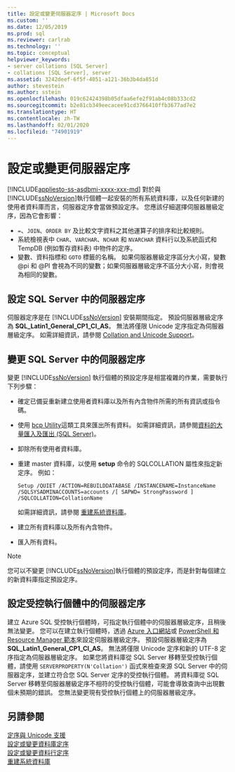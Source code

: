 ```yaml
---
title: 設定或變更伺服器定序 | Microsoft Docs
ms.custom: ''
ms.date: 12/05/2019
ms.prod: sql
ms.reviewer: carlrab
ms.technology: ''
ms.topic: conceptual
helpviewer_keywords:
- server collations [SQL Server]
- collations [SQL Server], server
ms.assetid: 3242deef-6f5f-4051-a121-36b3b4da851d
author: stevestein
ms.author: sstein
ms.openlocfilehash: 019c62424398b05dfaa6efe2f91ab4c08b333cd2
ms.sourcegitcommit: b2e81cb349eecacee91cd3766410ffb3677ad7e2
ms.translationtype: HT
ms.contentlocale: zh-TW
ms.lasthandoff: 02/01/2020
ms.locfileid: "74901919"
---
```

# <a name="set-or-change-the-server-collation"></a>設定或變更伺服器定序

[!INCLUDE[appliesto-ss-asdbmi-xxxx-xxx-md](../../includes/appliesto-ss-asdbmi-xxxx-xxx-md.md)]
  對於與 [!INCLUDE[ssNoVersion](../../includes/ssnoversion-md.md)]執行個體一起安裝的所有系統資料庫，以及任何新建的使用者資料庫而言，伺服器定序會當做預設定序。 您應該仔細選擇伺服器層級定序，因為它會影響：
 - `=`、`JOIN`、`ORDER BY` 及比較文字資料之其他運算子的排序和比較規則。
 - 系統檢視表中 `CHAR`、`VARCHAR`、`NCHAR` 和 `NVARCHAR` 資料行以及系統函式和 TempDB (例如暫存資料表) 中物件的定序。
 - 變數、資料指標和 `GOTO` 標籤的名稱。 如果伺服器層級定序區分大小寫，變數 @pi 和 @PI 會視為不同的變數；如果伺服器層級定序不區分大小寫，則會視為相同的變數。
  
## <a name="setting-the-server-collation-in-sql-server"></a>設定 SQL Server 中的伺服器定序

  伺服器定序是在 [!INCLUDE[ssNoVersion](../../includes/ssnoversion-md.md)] 安裝期間指定。 預設伺服器層級定序為 **SQL_Latin1_General_CP1_CI_AS**。 無法將僅限 Unicode 定序指定為伺服器層級定序。 如需詳細資訊，請參閱 [Collation and Unicode Support](collation-and-unicode-support.md)。
  
## <a name="changing-the-server-collation-in-sql-server"></a>變更 SQL Server 中的伺服器定序

 變更 [!INCLUDE[ssNoVersion](../../includes/ssnoversion-md.md)] 執行個體的預設定序是相當複雜的作業，需要執行下列步驟：  
  
- 確定已備妥重新建立使用者資料庫以及所有內含物件所需的所有資訊或指令碼。  
  
- 使用 [bcp Utility](../../tools/bcp-utility.md)這類工具來匯出所有資料。 如需詳細資訊，請參閱[資料的大量匯入及匯出 &#40;SQL Server&#41;](../../relational-databases/import-export/bulk-import-and-export-of-data-sql-server.md)。  
  
- 卸除所有使用者資料庫。  
  
- 重建 master 資料庫，以使用 **setup** 命令的 SQLCOLLATION 屬性來指定新定序。 例如：  
  
    ```  
    Setup /QUIET /ACTION=REBUILDDATABASE /INSTANCENAME=InstanceName
    /SQLSYSADMINACCOUNTS=accounts /[ SAPWD= StrongPassword ]
    /SQLCOLLATION=CollationName  
    ```  
  
     如需詳細資訊，請參閱 [重建系統資料庫](../../relational-databases/databases/rebuild-system-databases.md)。  
  
- 建立所有資料庫以及所有內含物件。  
  
- 匯入所有資料。  
  
> [!NOTE]  
> 您可以不變更 [!INCLUDE[ssNoVersion](../../includes/ssnoversion-md.md)]執行個體的預設定序，而是針對每個建立的新資料庫指定預設定序。  
  
## <a name="setting-the-server-collation-in-managed-instance"></a>設定受控執行個體中的伺服器定序
建立 Azure SQL 受控執行個體時，可指定執行個體中的伺服器層級定序，且稍後無法變更。 您可以在建立執行個體時，透過 [Azure 入口網站](https://docs.microsoft.com/azure/sql-database/sql-database-managed-instance-get-started#create-a-managed-instance)或 [PowerShell 和 Resource Manager 範本](https://docs.microsoft.com/azure/sql-database/scripts/sql-managed-instance-create-powershell-azure-resource-manager-template)來設定伺服器層級定序。 預設伺服器層級定序為 **SQL_Latin1_General_CP1_CI_AS**。 無法將僅限 Unicode 定序和新的 UTF-8 定序指定為伺服器層級定序。
如果您將資料庫從 SQL Server 移轉至受控執行個體，請使用 `SERVERPROPERTY(N'Collation')` 函式來檢查來源 SQL Server 中的伺服器定序，並建立符合您 SQL Server 定序的受控執行個體。 將資料庫從 SQL Server 移轉至伺服器層級定序不相符的受控執行個體，可能會導致查詢中出現數個未預期的錯誤。 您無法變更現有受控執行個體上的伺服器層級定序。

## <a name="see-also"></a>另請參閱

 [定序與 Unicode 支援](../../relational-databases/collations/collation-and-unicode-support.md)   
 [設定或變更資料庫定序](../../relational-databases/collations/set-or-change-the-database-collation.md)   
 [設定或變更資料行定序](../../relational-databases/collations/set-or-change-the-column-collation.md)   
 [重建系統資料庫](../../relational-databases/databases/rebuild-system-databases.md)  
 
